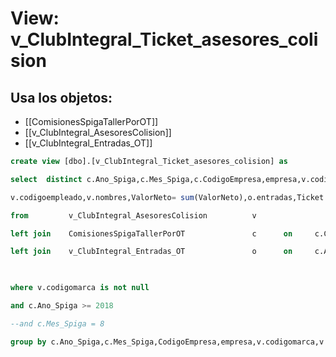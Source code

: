 # View: v_ClubIntegral_Ticket_asesores_colision

## Usa los objetos:
- [[ComisionesSpigaTallerPorOT]]
- [[v_ClubIntegral_AsesoresColision]]
- [[v_ClubIntegral_Entradas_OT]]

```sql
create view [dbo].[v_ClubIntegral_Ticket_asesores_colision] as

select  distinct c.Ano_Spiga,c.Mes_Spiga,c.CodigoEmpresa,empresa,v.codigomarca,v.marca,v.IdCLubIntegralModeloSub,v.NombreModeloSub,

v.codigoempleado,v.nombres,ValorNeto= sum(ValorNeto),o.entradas,Ticket = ((sum(ValorNeto)/o.entradas))/1000

from         v_ClubIntegral_AsesoresColision          v     

left join    ComisionesSpigaTallerPorOT               c      on     c.CedulaAsesorServicioResponsable = v.codigoempleado

left join    v_ClubIntegral_Entradas_OT               o      on     c.Ano_Spiga = o.ano_spiga and c.Mes_Spiga = o.mes_spiga

                                                                                              and v.codigoempleado = o.CedulaAsesorServicioResponsable

where v.codigomarca is not null

and c.Ano_Spiga >= 2018

--and c.Mes_Spiga = 8

group by c.Ano_Spiga,c.Mes_Spiga,CodigoEmpresa,empresa,v.codigomarca,v.marca,v.codigoempleado,v.nombres,o.entradas,v.IdCLubIntegralModeloSub,v.NombreModeloSub






```

